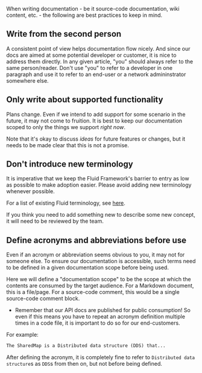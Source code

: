 When writing documentation - be it source-code documentation, wiki content, etc. - the following are best practices to keep in mind.

## Write from the second person

A consistent point of view helps documentation flow nicely.
And since our docs are aimed at some potential developer or customer, it is nice to address them directly.
In any given article, "you" should always refer to the same person/reader. Don't use "you" to refer to a developer in one paragraph and use it to refer to an end-user or a network admininstrator somewhere else. 

## Only write about supported functionality

Plans change.
Even if we intend to add support for some scenario in the future, it may not come to fruition.
It is best to keep our documentation scoped to only the things we support *right now*.

Note that it's okay to discuss *ideas* for future features or changes, but it needs to be made clear that this is not a promise.

## Don't introduce new terminology

It is imperative that we keep the Fluid Framework's barrier to entry as low as possible to make adoption easier.
Please avoid adding new terminology whenever possible.

For a list of existing Fluid terminology, see [here](https://fluidframework.com/docs/glossary/).

If you think you need to add something new to describe some new concept, it will need to be reviewed by the team.

## Define acronyms and abbreviations before use

Even if an acronym or abbreviation seems obvious to you, it may not for someone else.
To ensure our documentation is accessible, such terms need to be defined in a given documentation scope before being used.

Here we will define a "documentation scope" to be the scope at which the contents are consumed by the target audience.
For a Markdown document, this is a file/page.
For a source-code comment, this would be a single source-code comment block.

- Remember that our API docs are published for public consumption!
  So even if this means you have to repeat an acronym definition multiple times in a code file, it is important to do so for our end-customers.

For example:

```markdown
The SharedMap is a Distributed data structure (DDS) that...
```

After defining the acronym, it is completely fine to refer to `Distributed data structure`s as `DDS`s from then on, but not before being defined.
